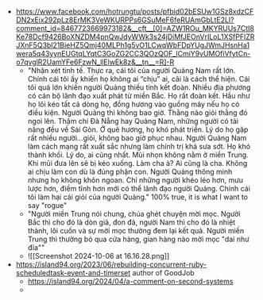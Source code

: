 - https://www.facebook.com/hotrungtu/posts/pfbid02bESUw1GSz8xdzCFDN2xEix292pLz8ErMK3VeWKURPPs6GSuMeF6feRUAmGbLtE2Ll?comment_id=8467723669973182&__cft__[0]=AZW1ROu_MKYRUUs7CtI8Ke78Dcf9426BoXNZDM4pnQwJdyWWk3s24jDiMfJEOnVrILoL1XSfPFlZRJXnF5Q3bl21BieHZ5Qmj40MLPh1g5vO1LCwqWbFDpYUgJWmJHsnHa1wera5q43yynEUGtqLYqtC3GoZG2CC3QOzQOF_lCmiY9vUMOfiVfytCn-o7qvglR2UamYFe6FzwN_llElwEk8z&__tn__=R]-R
	- "Nhận xét tinh tế. Thực ra, cái tôi của người Quảng Nam rất lớn. Chính cái tôi ấy khiến họ không ai “chịu” ai, cãi là cách thể hiện. Cái tôi quá lớn khiến người Quảng thiếu tính kết đoàn. Nhiều địa phương có cán bộ lãnh đạo xuất phát từ miền Bắc. Họ rất đoàn kết. Hầu như họ lôi kéo tất cả dòng họ, đồng hương vào guồng máy nếu họ có điều kiện. Người Quảng thì không bao giờ. Thằng nào giỏi thằng đó ngoi lên. Thậm chí Đà Nẵng hay Quảng Nam, những người có tài năng đều về Sài Gòn. Ở quê hương, họ khó phát triển. Lý do họ gặp rất nhiều người…giỏi, không bao giờ phục nhau. Người Quảng Nam làm cách mạng rất xuất sắc nhưng làm chính trị khá sưa sớt. Họ khó thành khối. Lý do, ai cũng nhất. Mũi nhọn không nằm ở miền Trung. Khi mũi đưa lên sẽ bị kéo xuống. Làm cha à? Ai cũng là cha. Không ai chịu làm con dù là đúng phận con. Người Quảng thông minh nhưng họ không khôn ngoan. Chỉ những người khéo léo hơn, mưu lược hơn, điềm tĩnh hơn mới có thể lãnh đạo người Quảng. Chính cái tôi làm hại cái giỏi của người Quảng." 100% true, it is what I want to say "rogue"
	- "Người miền Trung nói chung, chúa ghét chuyện mời mọc. Người Bắc thì cho đó là dòn giã, đon đả, người Nam thì cho đó là nhiệt thành, lôi cuốn và sự mời mọc thường đem lại kết quả. Người miền Trung thì thường bỏ qua cửa hàng, gian hàng nào mời mọc "dai như đỉa""
	- ![[Screenshot 2024-10-06 at 16.16.28.png]]
- https://island94.org/2023/06/rebuilding-concurrent-ruby-scheduledtask-event-and-timerset author of GoodJob
	- https://island94.org/2024/04/a-comment-on-second-systems
	- 